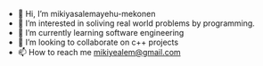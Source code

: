 - 👋 Hi, I’m mikiyasalemayehu-mekonen
- 👀 I’m interested in soliving real world problems by programming.
- 🌱 I’m currently learning software engineering
- 💞️ I’m looking to collaborate on c++ projects
- 📫 How to reach me mikiyealem@gmail.com

<!---
mikiyasalemayehu-mekonen/mikiyasalemayehu-mekonen is a ✨ special ✨ repository because its `README.md` (this file) appears on your GitHub profile.
You can click the Preview link to take a look at your changes.
--->
